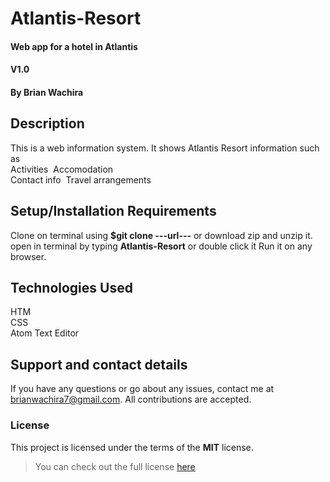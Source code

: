 # Atlantis-Resort
#### Web app for a hotel in Atlantis
#### V1.0
#### By **Brian Wachira**
## Description
This is a web information system. It shows Atlantis Resort information such as<br/>Activities&nbsp;&nbsp;Accomodation<br/>Contact info&nbsp;&nbsp;Travel arrangements
## Setup/Installation Requirements
Clone on terminal using **$git clone ---url---** or download zip and unzip it.
open in terminal by typing **Atlantis-Resort** or double click it
Run it on any browser.
## Technologies Used
HTM<br/>
CSS<br/>
Atom Text Editor
## Support and contact details
If you have any questions or go about any issues, contact me at brianwachira7@gmail.com.
All contributions are accepted.
### License
This project is licensed under the terms of the **MIT** license.

>You can check out the full license [here](https://github.com/briananointed/Atlantis-Resort/blob/master/LICENSE)
  
